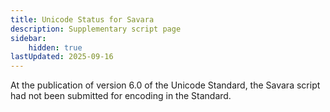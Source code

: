 ```yaml
---
title: Unicode Status for Savara
description: Supplementary script page
sidebar:
    hidden: true
lastUpdated: 2025-09-16
---
```


At the publication of version 6.0 of the Unicode Standard, the Savara script had not been submitted for encoding in the Standard.
